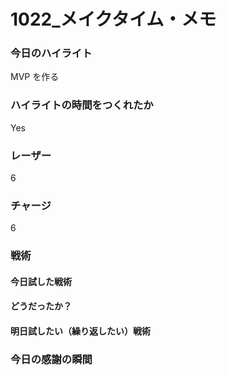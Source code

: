 # 1022\_メイクタイム・メモ

### 今日のハイライト

MVP を作る

### ハイライトの時間をつくれたか

Yes

### レーザー

6

### チャージ

6

### 戦術

#### 今日試した戦術

#### どうだったか？

#### 明日試したい（繰り返したい）戦術

### 今日の感謝の瞬間
